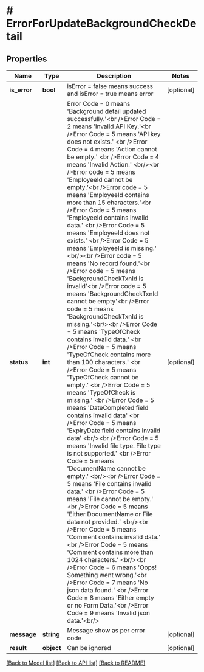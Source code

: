 # # ErrorForUpdateBackgroundCheckDetail

## Properties

Name | Type | Description | Notes
------------ | ------------- | ------------- | -------------
**is_error** | **bool** | isError &#x3D; false means success and isError &#x3D; true means error | [optional]
**status** | **int** | Error Code &#x3D; 0 means &#39;Background detail updated successfully.&#39;&lt;br /&gt;Error Code &#x3D; 2 means &#39;Invalid API Key.&#39;&lt;br /&gt;Error Code &#x3D; 5 means &#39;API key does not exists.&#39; &lt;br /&gt;Error Code &#x3D; 4 means &#39;Action cannot be empty.&#39; &lt;br /&gt;Error Code &#x3D; 4 means &#39;Invalid Action.&#39; &lt;br/&gt;&lt;br /&gt;Error code &#x3D; 5 means &#39;EmployeeId cannot be empty.&#39;&lt;br /&gt;Error code &#x3D; 5 means &#39;EmployeeId contains more than 15 characters.&#39;&lt;br /&gt;Error Code &#x3D; 5 means &#39;EmployeeId contains invalid data.&#39; &lt;br /&gt;Error Code &#x3D; 5 means &#39;EmployeeId does not exists.&#39; &lt;br /&gt;Error Code &#x3D; 5 means &#39;EmployeeId is missing.&#39; &lt;br/&gt;&lt;br /&gt;Error code &#x3D; 5 means &#39;No record found.&#39;&lt;br /&gt;Error code &#x3D; 5 means &#39;BackgroundCheckTxnId is invalid&#39;&lt;br /&gt;Error code &#x3D; 5 means &#39;BackgroundCheckTxnId cannot be empty&#39;&lt;br /&gt;Error code &#x3D; 5 means &#39;BackgroundCheckTxnId is missing.&#39;&lt;br/&gt;&lt;br /&gt;Error Code &#x3D; 5 means &#39;TypeOfCheck contains invalid data.&#39; &lt;br /&gt;Error Code &#x3D; 5 means &#39;TypeOfCheck contains more than 100 characters.&#39; &lt;br /&gt;Error Code &#x3D; 5 means &#39;TypeOfCheck cannot be empty.&#39; &lt;br /&gt;Error Code &#x3D; 5 means &#39;TypeOfCheck is missing.&#39; &lt;br /&gt;Error Code &#x3D; 5 means &#39;DateCompleted field contains invalid data&#39; &lt;br /&gt;Error Code &#x3D; 5 means &#39;ExpiryDate field contains invalid data&#39; &lt;br/&gt;&lt;br /&gt;Error Code &#x3D; 5 means &#39;Invalid file type. File type is not supported.&#39; &lt;br /&gt;Error Code &#x3D; 5 means &#39;DocumentName cannot be empty.&#39; &lt;br/&gt;&lt;br /&gt;Error Code &#x3D; 5 means &#39;File contains invalid data.&#39; &lt;br /&gt;Error Code &#x3D; 5 means &#39;File cannot be empty.&#39; &lt;br /&gt;Error Code &#x3D; 5 means &#39;Either DocumentName or File data not provided.&#39; &lt;br/&gt;&lt;br /&gt;Error Code &#x3D; 5 means &#39;Comment contains invalid data.&#39; &lt;br /&gt;Error Code &#x3D; 5 means &#39;Comment contains more than 1024 characters.&#39; &lt;br/&gt;&lt;br /&gt;Error Code &#x3D; 6 means &#39;Oops! Something went wrong.&#39;&lt;br /&gt;Error Code &#x3D; 7 means &#39;No json data found.&#39; &lt;br /&gt;Error Code &#x3D; 8 means &#39;Either empty or no Form Data.&#39;&lt;br /&gt;Error Code &#x3D; 9 means &#39;Invalid json data.&#39;&lt;br/&gt; | [optional]
**message** | **string** | Message show as per error code | [optional]
**result** | **object** | Can be ignored | [optional]

[[Back to Model list]](../../README.md#models) [[Back to API list]](../../README.md#endpoints) [[Back to README]](../../README.md)
